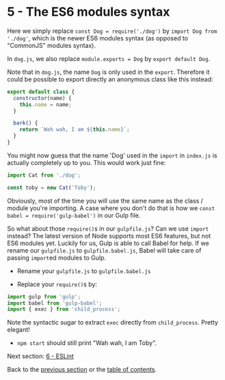 # 5 - The ES6 modules syntax

Here we simply replace `const Dog = require('./dog')` by `import Dog from './dog'`, which is the newer ES6 modules syntax (as opposed to "CommonJS" modules syntax).

In `dog.js`, we also replace `module.exports = Dog` by `export default Dog`.

Note that in `dog.js`, the name `Dog` is only used in the `export`. Therefore it could be possible to export directly an anonymous class like this instead:

```javascript
export default class {
  constructor(name) {
    this.name = name;
  }

  bark() {
    return `Wah wah, I am ${this.name}`;
  }
}
```

You might now guess that the name 'Dog' used in the `import` in `index.js` is actually completely up to you. This would work just fine:

```javascript
import Cat from './dog';

const toby = new Cat('Toby');
```
Obviously, most of the time you will use the same name as the class / module you're importing.
A case where you don't do that is how we `const babel = require('gulp-babel')` in our Gulp file.

So what about those `require()`s in our `gulpfile.js`? Can we use `import` instead? The latest version of Node supports most ES6 features, but not ES6 modules yet. Luckily for us, Gulp is able to call Babel for help. If we rename our `gulpfile.js` to `gulpfile.babel.js`, Babel will take care of passing `import`ed modules to Gulp.

- Rename your `gulpfile.js` to `gulpfile.babel.js`

- Replace your `require()`s by:

```javascript
import gulp from 'gulp';
import babel from 'gulp-babel';
import { exec } from 'child_process';
```

Note the syntactic sugar to extract `exec` directly from `child_process`. Pretty elegant!

- `npm start` should still print "Wah wah, I am Toby".

Next section: [6 - ESLint](/tutorial/6-eslint)

Back to the [previous section](/tutorial/4-es6-syntax-class) or the [table of contents](https://github.com/verekia/js-stack-from-scratch).
